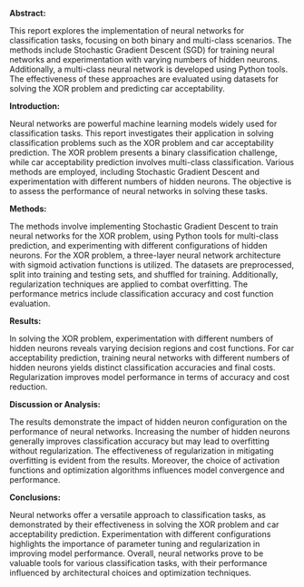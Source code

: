 **Abstract:**

This report explores the implementation of neural networks for classification tasks, focusing on both binary and multi-class scenarios. The methods include Stochastic Gradient Descent (SGD) for training neural networks and experimentation with varying numbers of hidden neurons. Additionally, a multi-class neural network is developed using Python tools. The effectiveness of these approaches are evaluated using datasets for solving the XOR problem and predicting car acceptability. 

**Introduction:**

Neural networks are powerful machine learning models widely used for classification tasks. This report investigates their application in solving classification problems such as the XOR problem and car acceptability prediction. The XOR problem presents a binary classification challenge, while car acceptability prediction involves multi-class classification. Various methods are employed, including Stochastic Gradient Descent and experimentation with different numbers of hidden neurons. The objective is to assess the performance of neural networks in solving these tasks. 

**Methods:**

The methods involve implementing Stochastic Gradient Descent to train neural networks for the XOR problem, using Python tools for multi-class prediction, and experimenting with different configurations of hidden neurons. For the XOR problem, a three-layer neural network architecture with sigmoid activation functions is utilized. The datasets are preprocessed, split into training and testing sets, and shuffled for training. Additionally, regularization techniques are applied to combat overfitting. The performance metrics include classification accuracy and cost function evaluation. 

**Results:**

In solving the XOR problem, experimentation with different numbers of hidden neurons reveals varying decision regions and cost functions. For car acceptability prediction, training neural networks with different numbers of hidden neurons yields distinct classification accuracies and final costs. Regularization improves model performance in terms of accuracy and cost reduction. 

**Discussion or Analysis:**

The results demonstrate the impact of hidden neuron configuration on the performance of neural networks. Increasing the number of hidden neurons generally improves classification accuracy but may lead to overfitting without regularization. The effectiveness of regularization in mitigating overfitting is evident from the results. Moreover, the choice of activation functions and optimization algorithms influences model convergence and performance.

**Conclusions:**

Neural networks offer a versatile approach to classification tasks, as demonstrated by their effectiveness in solving the XOR problem and car acceptability prediction. Experimentation with different configurations highlights the importance of parameter tuning and regularization in improving model performance. Overall, neural networks prove to be valuable tools for various classification tasks, with their performance influenced by architectural choices and optimization techniques. 
